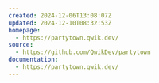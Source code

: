 ```yaml
---
created: 2024-12-06T13:08:07Z
updated: 2024-12-10T08:32:53Z
homepage:
  - https://partytown.qwik.dev/
source:
  - https://github.com/QwikDev/partytown
documentation:
  - https://partytown.qwik.dev/
---
```

